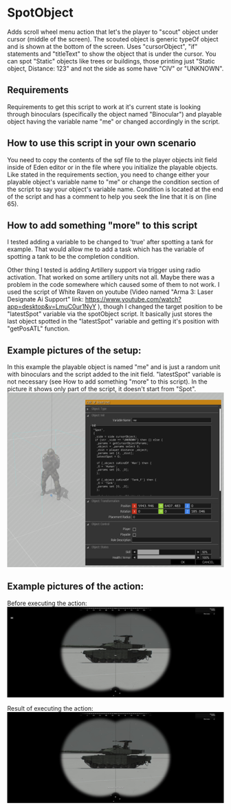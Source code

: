 # SpotObject
Adds scroll wheel menu action that let's the player to "scout" object under cursor (middle of the screen). The scouted object is generic typeOf object and is shown at the bottom of the screen.
Uses "cursorObject", "if" statements and "titleText" to show the object that is under the cursor.
You can spot "Static" objects like trees or buildings, those printing just "Static object, Distance: 123" and not the side as some have "CIV" or "UNKNOWN".

## Requirements
Requirements to get this script to work at it's current state is looking through binoculars (specifically the object named "Binocular") and playable object having the variable name "me" or changed accordingly in the script.

## How to use this script in your own scenario
You need to copy the contents of the sqf file to the player objects init field inside of Eden editor or in the file where you initialize the playable objects.
Like stated in the requirements section, you need to change either your playable object's variable name to "me" or change the condition section of the script to say your object's variable name. Condition is located at the end of the script and has a comment to help you seek the line that it is on (line 65).

## How to add something "more" to this script
I tested adding a variable to be changed to 'true' after spotting a tank for example. That would allow me to add a task which has the variable of spotting a tank to be the completion condition.

Other thing I tested is adding Artillery support via trigger using radio activation. That worked on some artillery units not all. Maybe there was a problem in the code somewhere which caused some of them to not work. I used the script of White Raven on youtube (Video named "Arma 3: Laser Designate Ai Support" link: https://www.youtube.com/watch?app=desktop&v=LmuC0ur1NyY ), though I changed the target position to be "latestSpot" variable via the spotObject script. It basically just stores the last object spotted in the "latestSpot" variable and getting it's position with "getPosATL" function.

## Example pictures of the setup:
In this example the playable object is named "me" and is just a random unit with binoculars and the script added to the init field. "latestSpot" variable is not necessary (see How to add something "more" to this script). In the picture it shows only part of the script, it doesn't start from "Spot".
![Image showing the setup of the action](spotObjectSetup.png)

## Example pictures of the action:
Before executing the action:
![Image showing the state before executing the action](spotObject1.jpg)

Result of executing the action:
![Image showing the state after executing the action](spotObject2.jpg)
